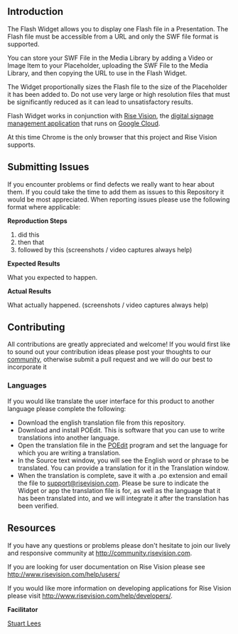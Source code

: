 ## Introduction

The Flash Widget allows you to display one Flash file in a Presentation. The Flash file must be accessible from a URL and only the SWF file format is supported.

You can store your SWF File in the Media Library by adding a Video or Image Item to your Placeholder, uploading the SWF File to the Media Library, and then copying the URL to use in the Flash Widget.

The Widget proportionally sizes the Flash file to the size of the Placeholder it has been added to. Do not use very large or high resolution files that must be significantly reduced as it can lead to unsatisfactory results.

Flash Widget works in conjunction with [Rise Vision](http://www.risevision.com), the [digital signage management application](http://rva.risevision.com/) that runs on [Google Cloud](https://cloud.google.com).

At this time Chrome is the only browser that this project and Rise Vision supports.

## Submitting Issues
If you encounter problems or find defects we really want to hear about them. If you could take the time to add them as issues to this Repository it would be most appreciated. When reporting issues please use the following format where applicable:

**Reproduction Steps**

1. did this
2. then that
3. followed by this (screenshots / video captures always help)

**Expected Results**

What you expected to happen.

**Actual Results**

What actually happened. (screenshots / video captures always help)

## Contributing
All contributions are greatly appreciated and welcome! If you would first like to sound out your contribution ideas please post your thoughts to our [community](http://community.risevision.com), otherwise submit a pull request and we will do our best to incorporate it

### Languages
If you would like translate the user interface for this product to another language please complete the following:
- Download the english translation file from this repository.
- Download and install POEdit. This is software that you can use to write translations into another language.
- Open the translation file in the [POEdit](http://www.poedit.net/) program and set the language for which you are writing a translation.
- In the Source text window, you will see the English word or phrase to be translated. You can provide a translation for it in the Translation window.
- When the translation is complete, save it with a .po extension and email the file to support@risevision.com. Please be sure to indicate the Widget or app the translation file is for, as well as the language that it has been translated into, and we will integrate it after the translation has been verified.

## Resources
If you have any questions or problems please don't hesitate to join our lively and responsive community at http://community.risevision.com.

If you are looking for user documentation on Rise Vision please see http://www.risevision.com/help/users/

If you would like more information on developing applications for Rise Vision please visit http://www.risevision.com/help/developers/.

**Facilitator**

[Stuart Lees](https://github.com/stulees "Stuart Lees")